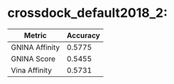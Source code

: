 # crossdock_default2018_2:
Metric | Accuracy
-----|-----
GNINA Affinity | 0.5775
GNINA Score | 0.5455
Vina Affinity | 0.5731